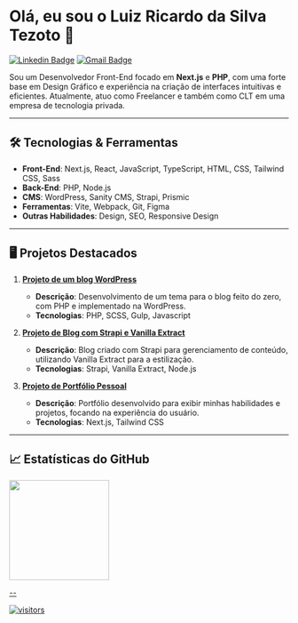 # Olá, eu sou o Luiz Ricardo da Silva Tezoto 👋

[![Linkedin Badge](https://img.shields.io/badge/-LinkedIn-blue?style=flat-square&logo=Linkedin&logoColor=white&link=https://www.linkedin.com/in/luiz-ricardo-da-silva-tezoto-66807567/)](https://www.linkedin.com/in/luiz-ricardo-da-silva-tezoto-66807567/)
[![Gmail Badge](https://img.shields.io/badge/-luuizzsilvats@gmail.com-c14438?style=flat-square&logo=Gmail&logoColor=white&link=mailto:luuizzsilvats@gmail.com)](mailto:luuizzsilvats@gmail.com)

Sou um Desenvolvedor Front-End focado em **Next.js** e **PHP**, com uma forte base em Design Gráfico e experiência na criação de interfaces intuitivas e eficientes. Atualmente, atuo como Freelancer e também como CLT em uma empresa de tecnologia privada.

---

## 🛠 Tecnologias & Ferramentas

- **Front-End**: Next.js, React, JavaScript, TypeScript, HTML, CSS, Tailwind CSS, Sass
- **Back-End**: PHP, Node.js
- **CMS**: WordPress, Sanity CMS, Strapi, Prismic
- **Ferramentas**: Vite, Webpack, Git, Figma
- **Outras Habilidades**: Design, SEO, Responsive Design

---

## 🖥️ Projetos Destacados

1. **[Projeto de um blog WordPress](https://github.com/luuizz/blog-rankdone)**

   - **Descrição**: Desenvolvimento de um tema para o blog feito do zero, com PHP e implementado na WordPress.
   - **Tecnologias**: PHP, SCSS, Gulp, Javascript

2. **[Projeto de Blog com Strapi e Vanilla Extract](https://github.com/luuizz/blogboost-next)**

   - **Descrição**: Blog criado com Strapi para gerenciamento de conteúdo, utilizando Vanilla Extract para a estilização.
   - **Tecnologias**: Strapi, Vanilla Extract, Node.js

3. **[Projeto de Portfólio Pessoal](https://github.com/luuizz/luizricardodsgn)**
   - **Descrição**: Portfólio desenvolvido para exibir minhas habilidades e projetos, focando na experiência do usuário.
   - **Tecnologias**: Next.js, Tailwind CSS

---

## 📈 Estatísticas do GitHub

<div>
<a href="https://github.com/luuizz">
<img loading="lazy" height="180em" src="https://github-readme-stats.vercel.app/api/top-langs/?username=luuizz&layout=compact&langs_count=7&theme=dracula"/>
</div>

--

![visitors](https://visitor-badge.laobi.icu/badge?page_id=luuizz.luuizz)
